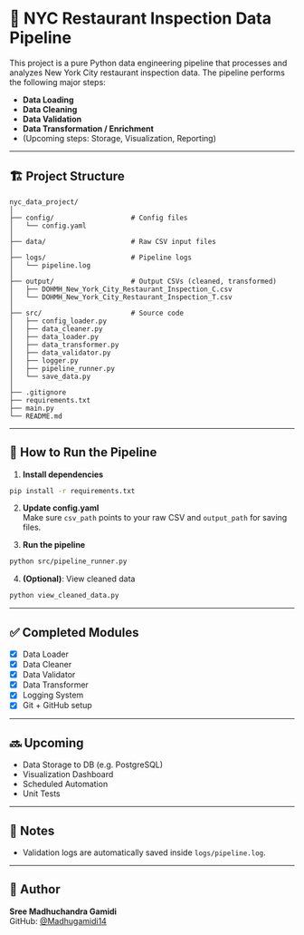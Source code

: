 # 🗽 NYC Restaurant Inspection Data Pipeline

This project is a pure Python data engineering pipeline that processes and analyzes New York City restaurant inspection data. The pipeline performs the following major steps:

- **Data Loading**
- **Data Cleaning**
- **Data Validation**
- **Data Transformation / Enrichment**
- (Upcoming steps: Storage, Visualization, Reporting)

---

## 🏗️ Project Structure

```
nyc_data_project/
│
├── config/                   # Config files
│   └── config.yaml
│
├── data/                     # Raw CSV input files
│
├── logs/                     # Pipeline logs
│   └── pipeline.log
│
├── output/                   # Output CSVs (cleaned, transformed)
│   ├── DOHMH_New_York_City_Restaurant_Inspection_C.csv
│   └── DOHMH_New_York_City_Restaurant_Inspection_T.csv
│
├── src/                      # Source code
│   ├── config_loader.py
│   ├── data_cleaner.py
│   ├── data_loader.py
│   ├── data_transformer.py
│   ├── data_validator.py
│   ├── logger.py
│   ├── pipeline_runner.py
│   └── save_data.py
│
├── .gitignore
├── requirements.txt
├── main.py
└── README.md
```

---

## 🧪 How to Run the Pipeline

1. **Install dependencies**  
```bash
pip install -r requirements.txt
```

2. **Update config.yaml**  
Make sure `csv_path` points to your raw CSV and `output_path` for saving files.

3. **Run the pipeline**  
```bash
python src/pipeline_runner.py
```

4. **(Optional)**: View cleaned data  
```bash
python view_cleaned_data.py
```

---

## ✅ Completed Modules

- [x] Data Loader
- [x] Data Cleaner
- [x] Data Validator
- [x] Data Transformer
- [x] Logging System
- [x] Git + GitHub setup

---

## 🔜 Upcoming

- Data Storage to DB (e.g. PostgreSQL)
- Visualization Dashboard
- Scheduled Automation
- Unit Tests

---

## 📒 Notes

- Validation logs are automatically saved inside `logs/pipeline.log`.

---

## 📌 Author

**Sree Madhuchandra Gamidi**  
GitHub: [@Madhugamidi14](https://github.com/Madhugamidi14)
